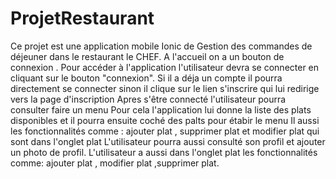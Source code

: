 # ProjetRestaurant
Ce projet est une application mobile Ionic de  Gestion des commandes de déjeuner dans le restaurant le CHEF.
A l'accueil on a un bouton de connexion . Pour accéder à l'application l'utilisateur devra se connecter en cliquant sur le bouton "connexion".
Si il a déja un  compte il pourra directement se connecter sinon il clique sur le lien s'inscrire qui lui redirige vers la page d'inscription
Apres s'être connecté l'utilisateur pourra consulter faire un menu Pour cela l'application lui donne la liste des plats disponibles et  il pourra ensuite coché des palts pour étabir le menu
Il aussi les fonctionnalités comme : ajouter plat ,  supprimer plat et modifier plat  qui sont dans l'onglet plat
L'utilisateur pourra aussi consulté son profil  et ajouter  un photo de profil.
L'utilisateur a aussi dans l'onglet plat les fonctionnalités comme: ajouter plat , modifier plat ,supprimer plat.
